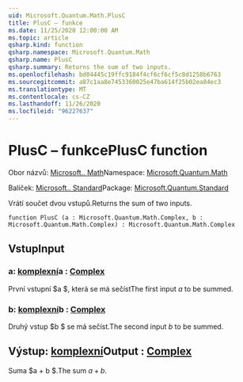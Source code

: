 ```yaml
---
uid: Microsoft.Quantum.Math.PlusC
title: PlusC – funkce
ms.date: 11/25/2020 12:00:00 AM
ms.topic: article
qsharp.kind: function
qsharp.namespace: Microsoft.Quantum.Math
qsharp.name: PlusC
qsharp.summary: Returns the sum of two inputs.
ms.openlocfilehash: bd04445c19ffc9184f4cf6cf6cf5c8d1258b6763
ms.sourcegitcommit: a87c1aa8e7453360025e47ba614f25b02ea84ec3
ms.translationtype: MT
ms.contentlocale: cs-CZ
ms.lasthandoff: 11/26/2020
ms.locfileid: "96227637"
---
```

# <a name="plusc-function"></a><span data-ttu-id="7021c-102">PlusC – funkce</span><span class="sxs-lookup"><span data-stu-id="7021c-102">PlusC function</span></span>

<span data-ttu-id="7021c-103">Obor názvů: [Microsoft.. Math](xref:Microsoft.Quantum.Math)</span><span class="sxs-lookup"><span data-stu-id="7021c-103">Namespace: [Microsoft.Quantum.Math](xref:Microsoft.Quantum.Math)</span></span>

<span data-ttu-id="7021c-104">Balíček: [Microsoft.. Standard](https://nuget.org/packages/Microsoft.Quantum.Standard)</span><span class="sxs-lookup"><span data-stu-id="7021c-104">Package: [Microsoft.Quantum.Standard](https://nuget.org/packages/Microsoft.Quantum.Standard)</span></span>


<span data-ttu-id="7021c-105">Vrátí součet dvou vstupů.</span><span class="sxs-lookup"><span data-stu-id="7021c-105">Returns the sum of two inputs.</span></span>

```qsharp
function PlusC (a : Microsoft.Quantum.Math.Complex, b : Microsoft.Quantum.Math.Complex) : Microsoft.Quantum.Math.Complex
```


## <a name="input"></a><span data-ttu-id="7021c-106">Vstup</span><span class="sxs-lookup"><span data-stu-id="7021c-106">Input</span></span>

### <a name="a--complex"></a><span data-ttu-id="7021c-107">a: [komplexní](xref:Microsoft.Quantum.Math.Complex)</span><span class="sxs-lookup"><span data-stu-id="7021c-107">a : [Complex](xref:Microsoft.Quantum.Math.Complex)</span></span>

<span data-ttu-id="7021c-108">První vstupní $a $, která se má sečíst</span><span class="sxs-lookup"><span data-stu-id="7021c-108">The first input $a$ to be summed.</span></span>


### <a name="b--complex"></a><span data-ttu-id="7021c-109">b: [komplexní](xref:Microsoft.Quantum.Math.Complex)</span><span class="sxs-lookup"><span data-stu-id="7021c-109">b : [Complex](xref:Microsoft.Quantum.Math.Complex)</span></span>

<span data-ttu-id="7021c-110">Druhý vstup $b $ se má sečíst.</span><span class="sxs-lookup"><span data-stu-id="7021c-110">The second input $b$ to be summed.</span></span>



## <a name="output--complex"></a><span data-ttu-id="7021c-111">Výstup: [komplexní](xref:Microsoft.Quantum.Math.Complex)</span><span class="sxs-lookup"><span data-stu-id="7021c-111">Output : [Complex](xref:Microsoft.Quantum.Math.Complex)</span></span>

<span data-ttu-id="7021c-112">Suma $a + b $.</span><span class="sxs-lookup"><span data-stu-id="7021c-112">The sum $a + b$.</span></span>